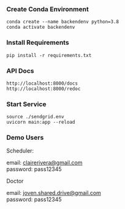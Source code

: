 ### Create Conda Environment
```
conda create --name backendenv python=3.8
conda activate backendenv
```

### Install Requirements
```
pip install -r requirements.txt
```

###  API Docs

```
http://localhost:8000/docs
http://localhost:8000/redoc
```

### Start Service
```
source ./sendgrid.env
uvicorn main:app --reload
```

### Demo Users

Scheduler:

email: clairerivera@gmail.com  
password: pass12345

Doctor

email: joven.shared.drive@gmail.com  
password: pass12345

